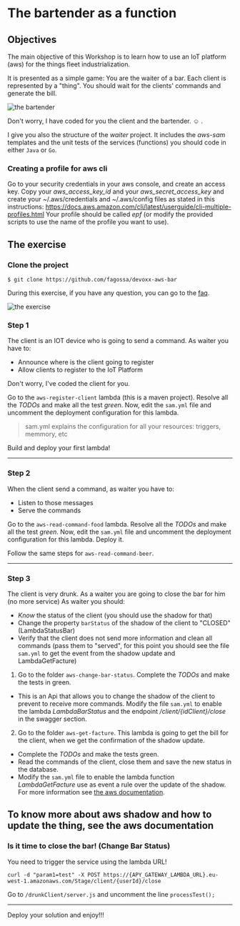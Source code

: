 # The bartender as a function

## Objectives

The main objective of this Workshop is to learn how to use an IoT platform (aws) for the things fleet industrialization.

It is presented as a simple game: You are the waiter of a bar. Each client is represented by a "thing".
You should wait for the clients' commands and generate the bill.

![the bartender](https://github.com/fagossa/devoxx-aws-bar/blob/solution-java/bartenderAsFunction/bartenderHL.png "The bartender")

Don't worry, I have coded for you the client and the bartender. :relaxed: .

I give you also the structure of the *waiter* project. It includes the *aws-sam* templates and the unit tests of the services (functions) you should code in either `Java` or `Go`.

### Creating a profile for aws cli

Go to your security credentials in your aws console, and create an access key. Copy your *aws_access_key_id*
and your *aws_secret_access_key*  and  create your ~/.aws/credentials and  ~/.aws/config files as stated in this instructions: https://docs.aws.amazon.com/cli/latest/userguide/cli-multiple-profiles.html
Your profile should be called *epf* (or modify the provided scripts to use the name of the profile you want to use).


## The exercise

### Clone the project

```
$ git clone https://github.com/fagossa/devoxx-aws-bar
```

During this exercise, if you have any question, you can go to the [faq](FAQ.md).

![the exercise](https://docs.google.com/drawings/d/e/2PACX-1vQo9d9tz8Mm0s_NxGLRni0yA6V7r6YDlaJtOHQLblMqXi9jWjkIfv-v8L0eHsnF_XSIbTK2Yg7tecY0/pub?w=480&h=360)


### Step 1
The client is an IOT device who is going to send a command.
As waiter you have to:
* Announce where is the client going to register
* Allow clients to register to the IoT Platform

Don't worry, I've coded the client for you.

Go to the `aws-register-client` lambda (this is a maven project). Resolve all the
_TODOs_ and make all the test *green*. Now, edit the `sam.yml` file and uncomment
the deployment configuration for this lambda.

> sam.yml explains the configuration for all your resources: triggers, memmory, etc

Build and deploy your first lambda!

----------

### Step 2
When the client send a command, as waiter you have to:
* Listen to those messages
* Serve the commands

Go to the `aws-read-command-food` lambda. Resolve all the _TODOs_ and make all
the test *green*. Now, edit the `sam.yml` file and uncomment the deployment
configuration for this lambda. Deploy it.

Follow the same steps for `aws-read-command-beer`.

----------

### Step 3
The client is very drunk. As a waiter you are going to close the bar for him (no more service) As waiter you should:

* *Know* the status of the client (you should use the shadow for that)
* Change the property `barStatus` of the shadow of the client to "CLOSED" (LambdaStatusBar)
* Verify that the client does not send more information and clean all commands (pass them to "served", for this point you should see the file `sam.yml` to get the event from the shadow update and LambdaGetFacture)

1. Go to the folder `aws-change-bar-status`. Complete the *TODOs* and make the tests in green.
* This is an Api that allows you to change the shadow of the client to prevent to receive more commands. Modify the file `sam.yml` to enable the lambda *LambdaBarStatus* and the endpoint */client/{idClient}/close* in the swagger section.

2. Go to the folder `aws-get-facture`. This lambda is going to get the bill for the client, when we get the confirmation of the shadow update.
*  Complete the *TODOs* and make the tests green.
  * Read the commands of the client, close them and save the new status in the database.
* Modify the `sam.yml` file to enable the lambda function *LambdaGetFacture* use as event a rule over the update of the shadow. For more information see [the aws documentation](https://docs.aws.amazon.com/iot/latest/developerguide/using-device-shadows.html).


To know more about aws shadow and how to update the thing, see the aws documentation
----------


### Is it time to close the bar! (Change Bar Status)

You need to trigger the service using the lambda URL!

```
curl -d "param1=test" -X POST https://{APY_GATEWAY_LAMBDA_URL}.eu-west-1.amazonaws.com/Stage/client/{userId}/close
```

Go to `/drunkClient/server.js` and uncomment the line `processTest();`

----------

Deploy your solution and enjoy!!!
